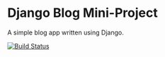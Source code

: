 # Django Blog Mini-Project

A simple blog app written using Django.

[![Build Status](https://travis-ci.org/sae2018/django-blog.svg?branch=master)](https://travis-ci.org/sae2018/django-blog)
